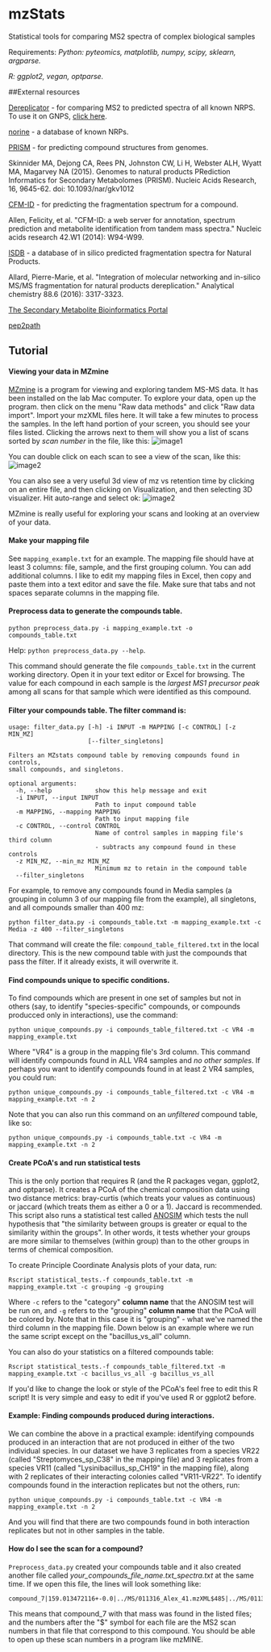 # mzStats
Statistical tools for comparing MS2 spectra of complex biological samples

Requirements:
*Python: pyteomics, matplotlib, numpy, scipy, sklearn, argparse.*

*R: ggplot2, vegan, optparse.*

##External resources

[Dereplicator](http://cab.spbu.ru/software/dereplicator/) - for comparing MS2 to predicted spectra of all known NRPS. To use it on GNPS, [click here](http://gnps.ucsd.edu/ProteoSAFe/static/gnps-theoretical.jsp).

[norine](http://bioinfo.lifl.fr/norine/result.jsp?ID=NOR01048) - a database of known NRPs.

[PRISM](https://github.com/magarveylab/prism-releases) - for predicting compound structures from genomes.

Skinnider MA, Dejong CA, Rees PN, Johnston CW, Li H, Webster ALH, Wyatt MA, Magarvey NA (2015). Genomes to natural products PRediction Informatics for Secondary Metabolomes (PRISM). Nucleic Acids Research, 16, 9645-62. doi: 10.1093/nar/gkv1012

[CFM-ID](https://sourceforge.net/p/cfm-id/wiki/Home/) - for predicting the fragmentation spectrum for a compound.

Allen, Felicity, et al. "CFM-ID: a web server for annotation, spectrum prediction and metabolite identification from tandem mass spectra." Nucleic acids research 42.W1 (2014): W94-W99.

[ISDB](http://oolonek.github.io/ISDB/) - a database of in silico predicted fragmentation spectra for Natural Products.

Allard, Pierre-Marie, et al. "Integration of molecular networking and in-silico MS/MS fragmentation for natural products dereplication." Analytical chemistry 88.6 (2016): 3317-3323.

[The Secondary Metabolite Bioinformatics Portal](http://www.secondarymetabolites.org/)

[pep2path](http://pep2path.sourceforge.net/)

## Tutorial
 
#### Viewing your data in MZmine

[MZmine](http://mzmine.github.io/) is a program for viewing and exploring tandem MS-MS data. It has been installed on the lab Mac computer.
To explore your data, open up the program. then click on the menu "Raw data methods" and click "Raw data import". Import your mzXML files here. It will take a few minutes to process the samples. In the left hand portion of your screen, you should see your files listed. Clicking the arrows next to them will show you a list of scans sorted by *scan number* in the file, like this:
![image1](http://i.imgur.com/bgdfnBc.png)

You can double click on each scan to see a view of the scan, like this:
![image2](http://i.imgur.com/vxXN4RU.png)

You can also see a very useful 3d view of mz vs retention time by clicking on an entire file, and then clicking on Visualization, and then selecting 3D visualizer. Hit auto-range and select ok:
![image2](http://i.imgur.com/JedavdE.png)


MZmine is really useful for exploring your scans and looking at an overview of your data.

#### Make your mapping file
See `mapping_example.txt` for an example. The mapping file should have at least 3 columns: file, sample, and the first grouping column. You can add additional columns. I like to edit my mapping files in Excel, then copy and paste them into a text editor and save the file. Make sure that tabs and not spaces separate columns in the mapping file.

#### Preprocess data to generate the compounds table.

```
python preprocess_data.py -i mapping_example.txt -o compounds_table.txt
```

Help: `python preprocess_data.py --help`.

This command should generate the file `compounds_table.txt` in the current working directory. Open it in your text editor or Excel for browsing. The value for each compound in each sample is the *largest MS1 precursor peak* among all scans for that sample which were identified as this compound. 

#### Filter your compounds table. The filter command is: 

```
usage: filter_data.py [-h] -i INPUT -m MAPPING [-c CONTROL] [-z MIN_MZ]
                      [--filter_singletons]

Filters an MZstats compound table by removing compounds found in controls,
small compounds, and singletons.

optional arguments:
  -h, --help            show this help message and exit
  -i INPUT, --input INPUT
                        Path to input compound table
  -m MAPPING, --mapping MAPPING
                        Path to input mapping file
  -c CONTROL, --control CONTROL
                        Name of control samples in mapping file's third column
                        - subtracts any compound found in these controls
  -z MIN_MZ, --min_mz MIN_MZ
                        Minimum mz to retain in the compound table
  --filter_singletons
```

For example, to remove any compounds found in Media samples (a grouping in column 3 of our mapping file from the example), all singletons, and all compounds smaller than 400 mz:

```
python filter_data.py -i compounds_table.txt -m mapping_example.txt -c Media -z 400 --filter_singletons
```

That command will create the file: `compound_table_filtered.txt` in the local directory. This is the new compound table with just the compounds that pass the filter. If it already exists, it will overwrite it. 

#### Find compounds unique to specific conditions.
To find compounds which are present in one set of samples but not in others (say, to identify "species-specific" compounds, or compounds producced only in interactions), use the command:

```
python unique_compounds.py -i compounds_table_filtered.txt -c VR4 -m mapping_example.txt
```

Where "VR4" is a group in the mapping file's 3rd column. This command will identify compounds found in ALL VR4 samples and *no other samples*. If perhaps you want to identify compounds found in at least 2 VR4 samples, you could run:

```
python unique_compounds.py -i compounds_table_filtered.txt -c VR4 -m mapping_example.txt -n 2
```

Note that you can also run this command on an *unfiltered* compound table, like so:


```
python unique_compounds.py -i compounds_table.txt -c VR4 -m mapping_example.txt -n 2
```

#### Create PCoA's and run statistical tests

This is the only portion that requires R (and the R packages vegan, ggplot2, and optparse). It creates a PCoA of the chemical composition data using two distance metrics: bray-curtis (which treats your values as continuous) or jaccard (which treats them as either a 0 or a 1). Jaccard is recommended. This script also runs a statistical test called [ANOSIM](https://en.wikipedia.org/wiki/Analysis_of_similarities) which tests the null hypothesis that "the similarity between groups is greater or equal to the similarity within the groups". In other words, it tests whether your groups are more similar to themselves (within group) than to the other groups in terms of chemical composition. 

To create Principle Coordinate Analysis plots of your data, run:

```
Rscript statistical_tests.-f compounds_table.txt -m mapping_example.txt -c grouping -g grouping
```

Where `-c` refers to the "category" **column name** that the ANOSIM test will be run on, and `-g` refers to the "grouping" **column name** that the PCoA will be colored by. Note that in this case it is "grouping" - what we've named the third column in the mapping file. Down below is an example where we run the same script except on the "bacillus_vs_all" column. 

You can also do your statistics on a filtered compounds table:

```
Rscript statistical_tests.-f compounds_table_filtered.txt -m mapping_example.txt -c bacillus_vs_all -g bacillus_vs_all
```

If you'd like to change the look or style of the PCoA's feel free to edit this R script! It is very simple and easy to edit if you've used R or ggplot2 before.


#### Example: Finding compounds produced during interactions.

We can combine the above in a practical example: identifying compounds produced in an interaction that are not produced in either of the two individual species. In our dataset we have 3 replicates from a species VR22 (called "Streptomyces_sp_C38" in the mapping file) and 3 replicates from a species VR11 (called "Lysinibacillus_sp_CH19" in the mapping file), along with 2 replicates of their interacting colonies called "VR11-VR22". To identify compounds found in the interaction replicates but not the others, run:

```
python unique_compounds.py -i compounds_table.txt -c VR4 -m mapping_example.txt -n 2
```

And you will find that there are two compounds found in both interaction replicates but not in other samples in the table.

#### How do I see the scan for a compound?

`Preprocess_data.py` created your compounds table and it also created another file called *your_compounds_file_name.txt_spectra.txt* at the same time. If we open this file, the lines will look something like:

```
compound_7|159.013472116+-0.0|../MS/011316_Alex_41.mzXML$485|../MS/011316_Alex_25.mzXML$302,15,208,113,394,671,486,767|../MS/011316_Alex_15.mzXML$44,252,553,353,151,453,797|../MS/011316_Alex_26.mzXML$216,788,691,588|../MS/011316_Alex_21.mzXML$495,403,309,587,680|../MS/011316_Alex_16.mzXML$311,120,216,22,497,405,801,589,684|../MS/011316_Alex_23.mzXML$401,581,765|../MS/011316_Alex_19.mzXML$19,121,497,686
```

This means that compound_7 with that mass was found in the listed files; and the numbers after the "$" symbol for each file are the MS2 scan numbers in that file that correspond to this compound. You should be able to open up these scan numbers in a program like mzMINE.
